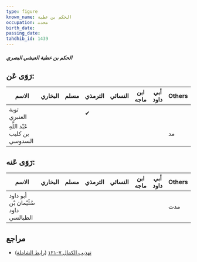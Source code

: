 ```yaml
---
type: figure
known_name: الحكم بن عطية
occupation: محدث
birth_date:
passing_date:
tahdhib_id: 1439
---
```

##### الحكم بن عطية العيشي البصري

## رَوَى عَن:
| الاسم                         | البخاري | مسلم | الترمذي | النسائي | ابن ماجه | أبي داود | Others |
| ----------------------------- | ------- | ---- | ------- | ------- | -------- | -------- | ------ |
| توبة العنبري                  |         |      | ✔       |         |          |          |        |
| عَبْد اللَّهِ بن كليب السدوسي |         |      |         |         |          |          | مد     |
## رَوَى عَنه:
| الاسم                                | البخاري | مسلم | الترمذي | النسائي | ابن ماجه | أبي داود | Others |
| ------------------------------------ | ------- | ---- | ------- | ------- | -------- | -------- | ------ |
| أبو داود سُلَيْمان بْن داود الطيالسي |         |      |         |         |          |          | مدت    |
## مراجع
- [تهذيب الكمال ٧-١٢١](obsidian://open?vault=Tahdhib-al-Kamal&file=Figures/١٤٣٩-الحكم%20بن%20عطية%20العيشي%20البصري) ([رابط الشاملة](https://shamela.ws/book/3722/3343))